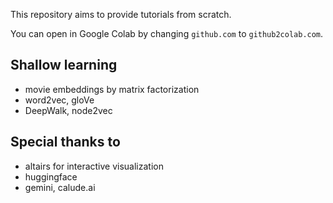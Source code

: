 This repository aims to provide tutorials from scratch.

You can open in Google Colab by changing `github.com` to `github2colab.com`.

## Shallow learning
- movie embeddings by matrix factorization
- word2vec, gloVe
- DeepWalk, node2vec


## Special thanks to
- altairs for interactive visualization
- huggingface 
- gemini, calude.ai
